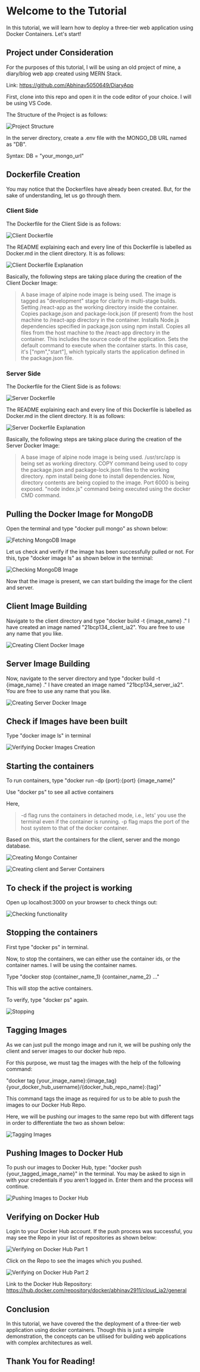 # Welcome to the Tutorial

In this tutorial, we will learn how to deploy a three-tier web application using Docker Containers. Let's start!


## Project under Consideration

For the purposes of this tutorial, I will be using an old project of mine, a diary/blog web app created using MERN Stack. 

Link: https://github.com/Abhinav5050649/DiaryApp

First, clone into this repo and open it in the code editor of your choice. I will be using VS Code.

The Structure of the Project is as follows:

![Project Structure](./images/Pic_0.png)

In the server directory, create a .env file with the MONGO_DB URL named as "DB".

Syntax: 
DB = "your_mongo_url"


## Dockerfile Creation

You may notice that the Dockerfiles have already been created. But, for the sake of understanding, let us go through them.


### Client Side

The Dockerfile for the Client Side is as follows: 

![Client Dockerfile](./images/Pic_1_2.png)

The README explaining each and every line of this Dockerfile is labelled as Docker.md in the client directory. It is as follows:

![Client Dockerfile Explanation](./images/Pic_2_1.png)

Basically, the following steps are taking place during the creation of the Client Docker Image:

> A base image of alpine node image is being used. The image is tagged as "development" stage for clarity in multi-stage builds.
> Setting /react-app as the working directory inside the container.
> Copies package.json and package-lock.json (if present) from the host machine to /react-app directory in the container.
> Installs Node.js dependencies specified in package.json using npm install.
> Copies all files from the host machine to the /react-app directory in the container. This includes the source code of the application.
> Sets the default command to execute when the container starts. In this case, it's ["npm","start"], which typically starts the application defined in the package.json file.


### Server Side

The Dockerfile for the Client Side is as follows: 

![Server Dockerfile](./images/Pic_3_1.png)

The README explaining each and every line of this Dockerfile is labelled as Docker.md in the client directory. It is as follows:

![Server Dockerfile Explanation](./images/Pic_4_1.png)

Basically, the following steps are taking place during the creation of the Server Docker Image:

> A base image of alpine node image is being used.
> /usr/src/app is being set as working directory.
> COPY command being used to copy the package.json and package-lock.json files to the working directory.
> npm install being done to install dependencies.
> Now, directory contents are being copied to the image.
> Port 6000 is being exposed.
> "node index.js" command being executed using the docker CMD command.


## Pulling the Docker Image for MongoDB

Open the terminal and type "docker pull mongo" as shown below:

![Fetching MongoDB Image](./images/Pic_5.png)

Let us check and verify if the image has been successfully pulled or not. For this, type "docker image ls" as shown below in the terminal:

![Checking MongoDB Image](./images/Pic_6.png)

Now that the image is present, we can start building the image for the client and server.


## Client Image Building

Navigate to the client directory and type "docker build -t {image_name} ." I have created an image named "21bcp134_client_ia2". You are free to use any name that you like. 

![Creating Client Docker Image](./images/Pic_7.png)


## Server Image Building

Now, navigate to the server directory and type "docker build -t {image_name} ." I have created an image named "21bcp134_server_ia2". You are free to use any name that you like. 

![Creating Server Docker Image](./images/Pic_8.png)


## Check if Images have been built

Type "docker image ls" in terminal

![Verifying Docker Images Creation](./images/Pic_9_2.png)


## Starting the containers

To run containers, type "docker run -dp {port}:{port} {image_name}"

Use "docker ps" to see all active containers

Here,
> -d flag runs the containers in detached mode, i.e., lets' you use the terminal even if the container is running.
> -p flag maps the port of the host system to that of the docker container.

Based on this, start the containers for the client, server and the mongo database.

![Creating Mongo Container](./images/Pic_11.png)

![Creating client and Server Containers](./images/Pic_12.png)


## To check if the project is working

Open up localhost:3000 on your browser to check things out:

![Checking functionality](./images/Pic_13.png)


## Stopping the containers

First type "docker ps" in terminal. 

Now, to stop the containers, we can either use the container ids, or the container names. I will be using the container names.

Type "docker stop {container_name_1} {container_name_2} ..."

This will stop the active containers.

To verify, type "docker ps" again.

![Stopping](./images/Pic_14.png)


## Tagging Images

As we can just pull the mongo image and run it, we will be pushing only the client and server images to our docker hub repo.

For this purpose, we must tag the images with the help of the following command: 

"docker tag {your_image_name}:{image_tag} {your_docker_hub_username}/{docker_hub_repo_name}:{tag}"

This command tags the image as required for us to be able to push the images to our Docker Hub Repo.

Here, we will be pushing our images to the same repo but with different tags in order to differentiate the two as shown below:

![Tagging Images](./images/Pic_15.png)


## Pushing Images to Docker Hub

To push our images to Docker Hub, type: "docker push {your_tagged_image_name}" in the terminal. You may be asked to sign in with your credentials if you aren't logged in. Enter them and the process will continue.

![Pushing Images to Docker Hub](./images/Pic_16.png)


## Verifying on Docker Hub

Login to your Docker Hub account. If the push process was successful, you may see the Repo in your list of repositories as shown below:

![Verifying on Docker Hub Part 1](./images/Pic_18.png)

Click on the Repo to see the images which you pushed. 

![Verifying on Docker Hub Part 2](./images/Pic_17.png)

Link to the Docker Hub Repository: https://hub.docker.com/repository/docker/abhinav2911/cloud_ia2/general


## Conclusion

In this tutorial, we have covered the the deployment of a three-tier web application using docker containers. Though this is just a 
simple demonstration, the concepts can be utilised for building web applications with complex architectures as well.


## Thank You for Reading!
